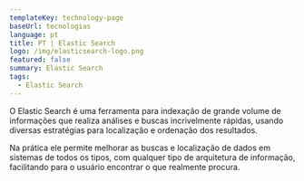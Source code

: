 ```yaml
---
templateKey: technology-page
baseUrl: tecnologias
language: pt
title: PT | Elastic Search
logo: /img/elasticsearch-logo.png
featured: false
summary: Elastic Search
tags:
  - Elastic Search
---
```

O Elastic Search é uma ferramenta para indexação de grande volume de informações que realiza análises e buscas incrivelmente rápidas, usando diversas estratégias para localização e ordenação dos resultados.

Na prática ele permite melhorar as buscas e localização de dados em sistemas de todos os tipos, com qualquer tipo de arquitetura de informação, facilitando para o usuário encontrar o que realmente procura.
